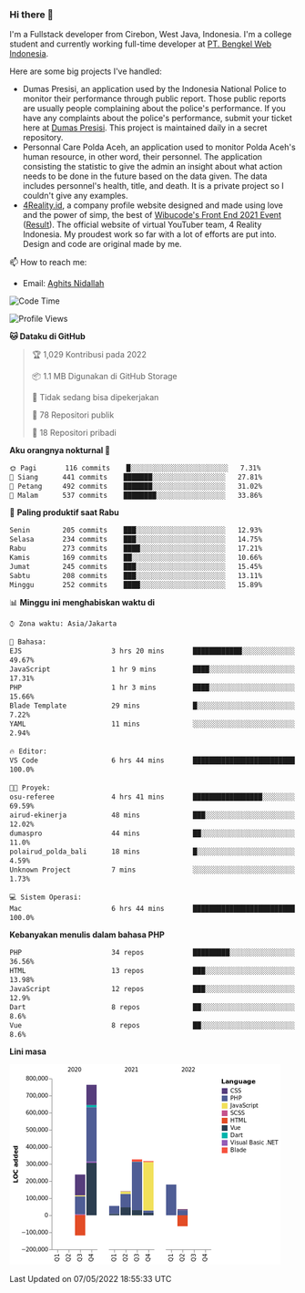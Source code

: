 ### Hi there 👋
I'm a Fullstack developer from Cirebon, West Java, Indonesia. I'm a college student and currently working full-time developer at [PT. Bengkel Web Indonesia](https://github.com/PT-Bengkel-Web-Indonesia).

Here are some big projects I've handled:
- Dumas Presisi, an application used by the Indonesia National Police to monitor their performance through public report. Those public reports are usually people complaining about the police's performance. If you have any complaints about the police's performance, submit your ticket here at [Dumas Presisi](https://dumaspresisi.polri.go.id/dumaspro). This project is maintained daily in a secret repository.
- Personnal Care Polda Aceh, an application used to monitor Polda Aceh's human resource, in other word, their personnel. The application consisting the statistic to give the admin an insight about what action needs to be done in the future based on the data given. The data includes personnel's health, title, and death. It is a private project so I couldn't give any examples.
- [4Reality.id](https://4reality.id), a company profile website designed and made using love and the power of simp, the best of [Wibucode's Front End 2021 Event](https://github.com/wibucode02/submision-event-frontend-2021) ([Result](https://github.com/wibucode02/top-5-pemenang-event-front-end-wibucode-2021)). The official website of virtual YouTuber team, 4 Reality Indonesia. My proudest work so far with a lot of efforts are put into. Design and code are original made by me.

📫 How to reach me:
- Email: [Aghits Nidallah](mailto:yourlovelydev@gmail.com)

<!--START_SECTION:waka-->
![Code Time](http://img.shields.io/badge/Code%20Time-0-blue)

![Profile Views](http://img.shields.io/badge/Profil%20dilihat-2-blue)

**🐱 Dataku di GitHub** 

> 🏆 1,029 Kontribusi pada 2022
 > 
> 📦 1.1 MB Digunakan di GitHub Storage 
 > 
> 🚫 Tidak sedang bisa dipekerjakan
 > 
> 📜 78 Repositori publik 
 > 
> 🔑 18 Repositori pribadi  
 > 
**Aku orangnya nokturnal 🦉** 

```text
🌞 Pagi       116 commits    █░░░░░░░░░░░░░░░░░░░░░░░░   7.31% 
🌆 Siang      441 commits    ███████░░░░░░░░░░░░░░░░░░   27.81% 
🌃 Petang     492 commits    ███████░░░░░░░░░░░░░░░░░░   31.02% 
🌙 Malam      537 commits    ████████░░░░░░░░░░░░░░░░░   33.86%

```
📅 **Paling produktif saat Rabu** 

```text
Senin        205 commits    ███░░░░░░░░░░░░░░░░░░░░░░   12.93% 
Selasa       234 commits    ███░░░░░░░░░░░░░░░░░░░░░░   14.75% 
Rabu         273 commits    ████░░░░░░░░░░░░░░░░░░░░░   17.21% 
Kamis        169 commits    ██░░░░░░░░░░░░░░░░░░░░░░░   10.66% 
Jumat        245 commits    ███░░░░░░░░░░░░░░░░░░░░░░   15.45% 
Sabtu        208 commits    ███░░░░░░░░░░░░░░░░░░░░░░   13.11% 
Minggu       252 commits    ████░░░░░░░░░░░░░░░░░░░░░   15.89%

```


📊 **Minggu ini menghabiskan waktu di** 

```text
⌚︎ Zona waktu: Asia/Jakarta

💬 Bahasa: 
EJS                      3 hrs 20 mins       ████████████░░░░░░░░░░░░░   49.67% 
JavaScript               1 hr 9 mins         ████░░░░░░░░░░░░░░░░░░░░░   17.31% 
PHP                      1 hr 3 mins         ████░░░░░░░░░░░░░░░░░░░░░   15.66% 
Blade Template           29 mins             █░░░░░░░░░░░░░░░░░░░░░░░░   7.22% 
YAML                     11 mins             ░░░░░░░░░░░░░░░░░░░░░░░░░   2.94%

🔥 Editor: 
VS Code                  6 hrs 44 mins       █████████████████████████   100.0%

🐱‍💻 Proyek: 
osu-referee              4 hrs 41 mins       █████████████████░░░░░░░░   69.59% 
airud-ekinerja           48 mins             ███░░░░░░░░░░░░░░░░░░░░░░   12.02% 
dumaspro                 44 mins             ██░░░░░░░░░░░░░░░░░░░░░░░   11.0% 
polairud_polda_bali      18 mins             █░░░░░░░░░░░░░░░░░░░░░░░░   4.59% 
Unknown Project          7 mins              ░░░░░░░░░░░░░░░░░░░░░░░░░   1.73%

💻 Sistem Operasi: 
Mac                      6 hrs 44 mins       █████████████████████████   100.0%

```

**Kebanyakan menulis dalam bahasa PHP** 

```text
PHP                      34 repos            █████████░░░░░░░░░░░░░░░░   36.56% 
HTML                     13 repos            ███░░░░░░░░░░░░░░░░░░░░░░   13.98% 
JavaScript               12 repos            ███░░░░░░░░░░░░░░░░░░░░░░   12.9% 
Dart                     8 repos             ██░░░░░░░░░░░░░░░░░░░░░░░   8.6% 
Vue                      8 repos             ██░░░░░░░░░░░░░░░░░░░░░░░   8.6%

```


**Lini masa**

![Chart not found](https://raw.githubusercontent.com/NikarashiHatsu/NikarashiHatsu/master/charts/bar_graph.png) 


 Last Updated on 07/05/2022 18:55:33 UTC
<!--END_SECTION:waka-->
